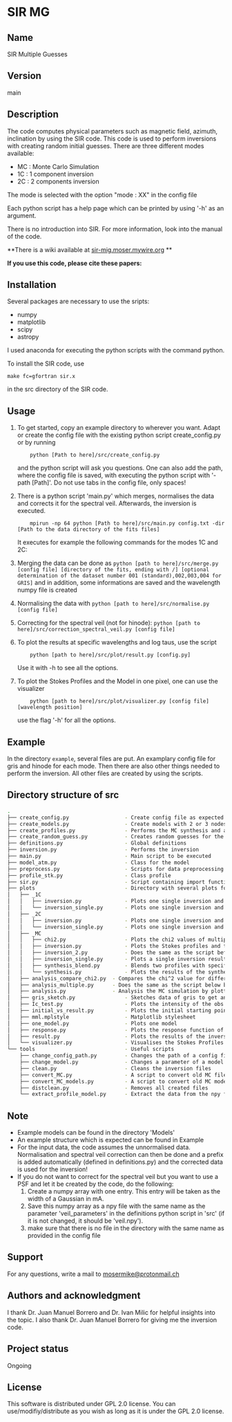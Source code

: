 # SIR MG
	
## Name
 SIR Multiple Guesses

## Version
main

## Description
The code computes physical parameters such as magnetic field, azimuth, inclination by using the SIR code. This code is used to perform inversions with creating random initial guesses. There are three different modes available:
 - MC : Monte Carlo Simulation
 - 1C : 1 component inversion
 - 2C : 2 components inversion

The mode is selected with the option "mode : XX" in the config file

Each python script has a help page which can be printed by using '-h' as an argument.

There is no introduction into SIR. For more information, look into the manual of the code.

**There is a wiki available at [sir-mig.moser.mywire.org](https://sir-mig.moser.mywire.org) **

**If you use this code, please cite these papers:**

## Installation
Several packages are necessary to use the sripts:
- numpy
- matplotlib
- scipy
- astropy

I used anaconda for executing the python scripts with the command python.

To install the SIR code, use

```
make fc=gfortran sir.x

```
in the src directory of the SIR code.

## Usage
1. To get started, copy an example directory to wherever you want. Adapt or create the config file with the existing python script create_config.py or by running
	```
		python [Path to here]/src/create_config.py
	```
   and the python script will ask you questions. One can also add the path, where the config file is saved, with executing the python script with '-path [Path]'. Do not use tabs in the config file, only spaces!

2. There is a python script 'main.py' which merges, normalises the data and corrects it for the spectral veil. Afterwards, the inversion is executed.

	```
		mpirun -np 64 python [Path to here]/src/main.py config.txt -dir [Path to the data directory of the fits files]
	```

   It executes for example the following commands for the modes 1C and 2C:

  1. Merging the data can be done as
	```
		python [path to here]/src/merge.py [config file] [directory of the fits, ending with /] [optional determination of the dataset number 001 (standard),002,003,004 for GRIS]
	```
	and in addition, some informations are saved and the wavelength numpy file is created
	

  2. Normalising the data with
	```
		python [path to here]/src/normalise.py [config file]
	```
  3. Correcting for the spectral veil (not for hinode):
	```
		python [path to here]/src/correction_spectral_veil.py [config file]
	```

 3. To plot the results at specific wavelengths and log taus, use the script
	```
		python [path to here]/src/plot/result.py [config.py]
	```
	Use it with -h to see all the options.

 4. To plot the Stokes Profiles and the Model in one pixel, one can use the visualizer
	```
		python [path to here]/src/plot/visualizer.py [config file] [wavelength position]
	```
	use the flag '-h' for all the options.

## Example

In the directory `example`, several files are put. An examplary config file for gris and hinode for each mode. Then there are also other things needed to perform the inversion. All other files are created by using the scripts.

## Directory structure of src

```bash
.
├── create_config.py                  - Create config file as expected from the code
├── create_models.py                  - Create models with 2 or 3 nodes and T based on HSRA.
├── create_profiles.py                - Performs the MC synthesis and adds noise to the created, random profiles
├── create_random_guess.py            - Creates random guesses for the inversion
├── definitions.py                    - Global definitions
├── inversion.py                      - Performs the inversion
├── main.py                           - Main script to be executed
├── model_atm.py                      - Class for the model
├── preprocess.py                     - Scripts for data preprocessing (merge, normalise, spectral veil correction)
├── profile_stk.py                    - Class profile 
├── sir.py                            - Script containing import functions related to SIR and the code (reading config, writing control files, etc.)
├── plots                             - Directory with several plots for the different modes 
│   ├── _1C
│   │   ├── inversion.py              - Plots one single inversion and saves it by using the config file
│   │   └── inversion_single.py       - Plots one single inversion and saves it
│   ├── _2C
│   │   ├── inversion.py              - Plots one single inversion and saves it by using the config file
│   │   └── inversion_single.py       - Plots one single inversion and saves it
│   ├── _MC
│   │   ├── chi2.py                   - Plots the chi2 values of multiple MC simulations 
│   │   ├── inversion.py              - Plots the Stokes profiles and the fit plus the physical parameters of one model.
│   │   ├── inversion_2.py            - Does the same as the script before but for two inversions.
│   │   ├── inversion_single.py       - Plots a single inversion result without any config file for testing purposes.
│   │   ├── synthesis_blend.py        - Blends two profiles with specified values alpha. It is also possible to add noise to the profiles.
│   │   └── synthesis.py              - Plots the results of the synthesis for multiple profiles and models.
│   ├── analysis_compare_chi2.py  - Compares the chi^2 value for different MC simulations. Needs to be revised.
│   ├── analysis_multiple.py	  - Does the same as the script below but plots the results of multiple different MC simulations.
│   ├── analysis.py               - Analysis the MC simulation by plotting the standard deviations and printing out the values at some log tau values.
│   ├── gris_sketch.py                - Sketches data of gris to get an overview
│   ├── Ic_test.py                    - Plots the intensity of the obs. and the fit in a diagramm to test the inversion
│   ├── initial_vs_result.py          - Plots the initial starting point vs the resulting point for different inversions
│   ├── mml.mplstyle                  - Matplotlib stylesheet
│   ├── one_model.py                  - Plots one model
│   ├── response.py                   - Plots the response function of a model created with SIR
│   ├── result.py                     - Plots the results of the inversion
│   └── visualizer.py                 - Visualises the Stokes Profiles and the fits as well as the model for selectable pixels.
└── tools                             - Useful scripts
    ├── change_config_path.py         - Changes the path of a config file by providing the new path in the command line
    ├── change_model.py               - Changes a parameter of a model. Verify that it worked as wanted.
    ├── clean.py                      - Cleans the inversion files
    ├── convert_MC.py                 - A script to convert old MC files to the new version (separated profiles saved for different lines)
    ├── convert_MC_models.py          - A script to convert old MC model files to the new version
    ├── distclean.py                  - Removes all created files
    └── extract_profile_model.py      - Extract the data from the npy files and stores it in a directory to run a single inversion again


```

## Note
- Example models can be found in the directory 'Models'
- An example structure which is expected can be found in Example
- For the input data, the code assumes the unnormalised data. Normalisation and spectral veil correction can then be done and a prefix is added automatically (defined in definitions.py) and the corrected data is used for the inversion! 
- If you do not want to correct for the spectral veil but you want to use a PSF and let it be created by the code, do the following:
  1. Create a numpy array with one entry. This entry will be taken as the width of a Gaussian in mA.
  2. Save this numpy array as a npy file with the same name as the parameter 'veil_parameters' in the definitions python script in 'src' (if it is not changed, it should be 'veil.npy').
  3. make sure that there is no file in the directory with the same name as provided in the config file

## Support
For any questions, write a mail to [mosermike@protonmail.ch](mailto:mosermike@protonmail.ch)


## Authors and acknowledgment
I thank Dr. Juan Manuel Borrero and Dr. Ivan Milic for helpful insights into the topic. I also thank Dr. Juan Manuel Borrero for giving me the inversion code.


## Project status
Ongoing


## License
This software is distributed under GPL 2.0 license. You can use/modifiy/distribute as you wish as long
as it is under the GPL 2.0 license.
